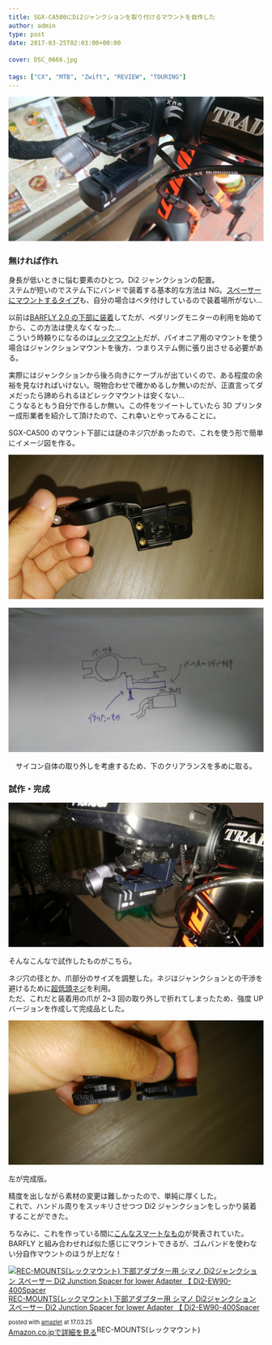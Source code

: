 ```yaml
---
title: SGX-CA500にDi2ジャンクションを取り付けるマウントを自作した
author: admin
type: post
date: 2017-03-25T02:03:00+00:00

cover: DSC_0666.jpg

tags: ["CX", "MTB", "Zwift", "REVIEW", "TOURING"]
---
```


![image](./DSC_0666.jpg)

### 無ければ作れ

身長が低いときに悩む要素のひとつ。Di2 ジャンクションの配置。  
ステムが短いのでステム下にバンドで装着する基本的な方法は NG。<a href="http://amzn.to/2o3eCzL" target="_blank">スペーサーにマウントするタイプ</a>も、自分の場合はベタ付けしているので装着場所がない…

以前は<a href="/2013/11/bar-fly20.html" target="_blank">BARFLY 2.0 の下部に装着</a>してたが、ペダリングモニターの利用を始めてから、この方法は使えなくなった…  
こういう時頼りになるのは<a href="http://amzn.to/2ogb3pi" target="_blank">レックマウント</a>だが、パイオニア用のマウントを使う場合はジャンクションマウントを後方、つまりステム側に張り出させる必要がある。

実際にはジャンクションから後ろ向きにケーブルが出ていくので、ある程度の余裕を見なければいけない。現物合わせで確かめるしか無いのだが、正直言ってダメだったら諦められるほどレックマウントは安くない…  
こうなるともう自分で作るしか無い。この件をツイートしていたら 3D プリンター成形業者を紹介して頂けたので、これ幸いとやってみることに。

SGX-CA500 のマウント下部には謎のネジ穴があったので、これを使う形で簡単にイメージ図を作る。

![image](./DSC_0533.jpg)

![image](./DSC_0531.jpg)

<div class="separator" style="clear: both; text-align: center;">
  サイコン自体の取り外しを考慮するため、下のクリアランスを多めに取る。
</div>

### 試作・完成

![image](./DSC_0650.jpg)

そんなこんなで試作したものがこちら。

ネジ穴の径とか、爪部分のサイズを調整した。ネジはジャンクションとの干渉を避けるために<a href="http://amzn.to/2nmMU2A" target="_blank">超低頭ネジ</a>を利用。  
ただ、これだと装着用の爪が 2~3 回の取り外しで折れてしまったため、強度 UP バージョンを作成して完成品とした。

![image](./DSC_0852.jpg)

左が完成版。

精度を出しながら素材の変更は難しかったので、単純に厚くした。  
これで、ハンドル周りをスッキリさせつつ Di2 ジャンクションをしっかり装着することができた。

ちなみに、これを作っている間に<a href="https://speedfil.com/accessories/pioneer-adapter-kit#1456026403398-87c3bace-faa6" target="_blank">こんなスマートなもの</a>が発表されていた。  
BARFLY と組み合わせれば似た感じにマウントできるが、ゴムバンドを使わない分自作マウントのほうが上だな！

<div class="amazlet-box" style="margin-bottom:0px;">
  <div class="amazlet-image" style="float:left;margin:0px 12px 1px 0px;">
    <a href="http://www.amazon.co.jp/exec/obidos/ASIN/B01B0D7FBC/gensobunya-22/ref=nosim/" name="amazletlink" target="_blank"><img src="https://images-fe.ssl-images-amazon.com/images/I/31QlI0JP8qL._SL160_.jpg" alt="REC-MOUNTS(レックマウント) 下部アダプター用 シマノ Di2ジャンクション スペーサー Di2 Junction Spacer for lower Adapter 【 Di2-EW90-400Spacer" style="border: none;" /></a>
  </div>

  <div class="amazlet-info" style="line-height:120%; margin-bottom: 10px">
    <div class="amazlet-name" style="margin-bottom:10px;line-height:120%">
<a href="http://www.amazon.co.jp/exec/obidos/ASIN/B01B0D7FBC/gensobunya-22/ref=nosim/" name="amazletlink" target="_blank">REC-MOUNTS(レックマウント) 下部アダプター用 シマノ Di2ジャンクション スペーサー Di2 Junction Spacer for lower Adapter 【 Di2-EW90-400Spacer</a></p>

<div class="amazlet-powered-date" style="font-size:80%;margin-top:5px;line-height:120%">
  posted with <a href="http://www.amazlet.com/" title="amazlet" target="_blank">amazlet</a> at 17.03.25
</div>

<div class="amazlet-detail">
REC-MOUNTS(レックマウント)

<div class="amazlet-sub-info" style="float: left;">
<div class="amazlet-link" style="margin-top: 5px">
  <a href="http://www.amazon.co.jp/exec/obidos/ASIN/B01B0D7FBC/gensobunya-22/ref=nosim/" name="amazletlink" target="_blank">Amazon.co.jpで詳細を見る</a>
</div>

  </div>

  <div class="amazlet-footer" style="clear: left">
  </div>
</div>
